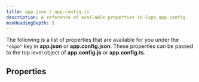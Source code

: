 ```yaml
---
title: app.json / app.config.js
description: A reference of available properties in Expo app config.
maxHeadingDepth: 5
---
```


The following is a list of properties that are available for you under the `"expo"` key in **app.json** or **app.config.json**. These properties can be passed to the top level object of **app.config.js** or **app.config.ts**.

## Properties